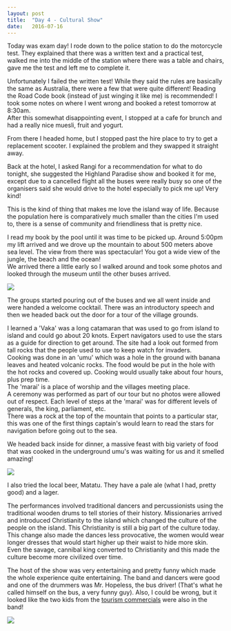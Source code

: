 ```yaml
---
layout: post
title:  "Day 4 - Cultural Show"
date:   2016-07-16
---
```


Today was exam day! I rode down to the police station to do the motorcycle test.
They explained that there was a written text and a practical test, walked me
into the middle of the station where there was a table and chairs, gave me the
test and left me to complete it.

Unfortunately I failed the written test! While they said the rules are basically
the same as Australia, there were a few that were quite different! Reading the
Road Code book (instead of just winging it like me) is recommended! I took some
notes on where I went wrong and booked a retest tomorrow at 8:30am.  
After this somewhat disappointing event, I stopped at a cafe for brunch and had
a really nice muesli, fruit and yogurt.

From there I headed home, but I stopped past the hire place to try to get a
replacement scooter. I explained the problem and they swapped it straight away.

Back at the hotel, I asked Rangi for a recommendation for what to do tonight,
she suggested the Highland Paradise show and booked it for me, except due to a
cancelled flight all the buses were really busy so one of the organisers said
she would drive to the hotel especially to pick me up! Very kind!

This is the kind of thing that makes me love the island way of life. Because
the population here is comparatively much smaller than the cities I'm used to,
there is a sense of community and friendliness that is pretty nice.

I read my book by the pool until it was time to be picked up. Around 5:00pm my
lift arrived and we drove up the mountain to about 500 meters above sea level.
The view from there was spectacular! You got a wide view of the jungle, the
beach and the ocean!  
We arrived there a little early so I walked around and took some photos and
looked through the museum until the other buses arrived.

<img src="https://res.cloudinary.com/stevenocchipinti/image/upload/c_limit,h_600,w_600/v1/cookislands2016/day-04-view_tr2qiu.jpg" />

The groups started pouring out of the buses and we all went inside and were
handed a welcome cocktail. There was an introductory speech and then we headed
back out the door for a tour of the village grounds.

I learned a 'Vaka' was a long catamaran that was used to go from island to
island and could go about 20 knots. Expert navigators used to use the stars as a
guide for direction to get around. The site had a look out formed from tall
rocks that the people used to use to keep watch for invaders.  
Cooking was done in an 'umu' which was a hole in the ground with banana leaves
and heated volcanic rocks. The food would be put in the hole with the hot rocks
and covered up. Cooking would usually take about four hours, plus prep time.  
The 'marai' is a place of worship and the villages meeting place.  
A ceremony was performed as part of our tour but no photos were allowed out of
respect. Each level of steps at the 'marai' was for different levels of
generals, the king, parliament, etc.  
There was a rock at the top of the mountain that points to a particular star,
this was one of the first things captain's would learn to read the stars for
navigation before going out to the sea.

We headed back inside for dinner, a massive feast with big variety of food that
was cooked in the underground umu's was waiting for us and it smelled amazing!

<img src="https://res.cloudinary.com/stevenocchipinti/image/upload/c_limit,h_600,w_600/v1/cookislands2016/day-04-dinner_nysoas.jpg" />

I also tried the local beer, Matatu. They have a pale ale (what I had, pretty
good) and a lager.

The performances involved traditional dancers and percussionists using the
traditional wooden drums to tell stories of their history. Missionaries arrived
and introduced Christianity to the island which changed the culture of the
people on the island. This Christianity is still a big part of the culture
today. This change also made the dances less provocative, the women would wear
longer dresses that would start higher up their waist to hide more skin.  
Even the savage, cannibal king converted to Christianity and this made the
culture become more civilized over time.

The host of the show was very entertaining and pretty funny which made the whole
experience quite entertaining. The band and dancers were good and one of the
drummers was Mr. Hopeless, the bus driver! (That's what he called himself on the
bus, a very funny guy). Also, I could be wrong, but it looked like the two kids
from the [tourism commercials](https://www.youtube.com/watch?v=eB9ITxKA7r8) were
also in the band!

<img src="https://res.cloudinary.com/stevenocchipinti/image/upload/c_limit,h_600,w_600/v1/cookislands2016/day-04-performance_kl5gwc.jpg" />
